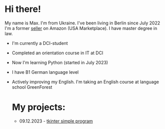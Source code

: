 # Hi there!

My name is Max. I'm from Ukraine. I've been living in Berlin since July 2022  
I'm a former [seller](https://www.amazon.com/sp?ie=UTF8&seller=A1BBA58K2MDADI&isAmazonFulfilled=0&asin=B077RT9KMV&ref_=olp_merch_name_7) on Amazon (USA Marketplace). I have master degree in law.

- I'm currently a DCI-student
- Completed an orientation course in IT at DCI
- Now I'm learning Python (started in July 2023)
- I have B1 German language level
- Actively improving my English. I'm taking an English course at language school GreenForest




  # My projects:
  - 09.12.2023 - [tkinter simple program](https://github.com/mkskh/tkinter)

